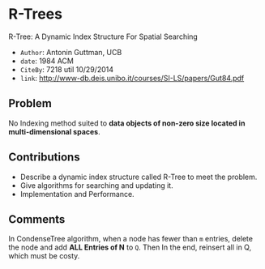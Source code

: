 # R-Trees

R-Tree: A Dynamic Index Structure For Spatial Searching

* `Author`: Antonin Guttman, UCB
* `date`: 1984 ACM
* `CiteBy`: 7218 util 10/29/2014
* `link`: http://www-db.deis.unibo.it/courses/SI-LS/papers/Gut84.pdf

## Problem

No Indexing method suited to **data objects of non-zero size located in multi-dimensional spaces**.

## Contributions

* Describe a dynamic index structure called R-Tree to meet the problem.
* Give algorithms for searching and updating it.
* Implementation and Performance.

## Comments

In CondenseTree algorithm, when a node has fewer than `m` entries,
delete the node and add **ALL Entries of N** to `Q`.
Then In the end, reinsert all in Q, which must be costy.

